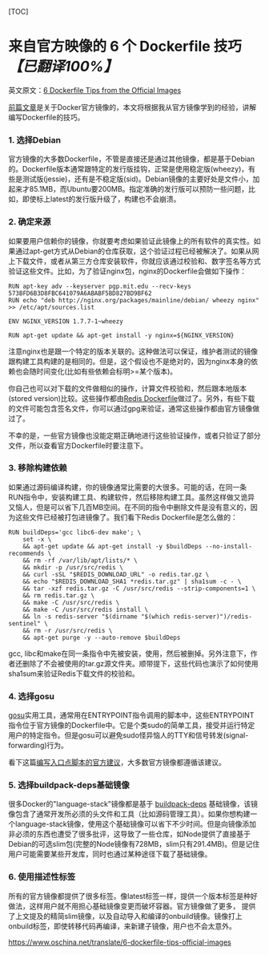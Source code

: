 [TOC]



# 来自官方映像的 6 个 Dockerfile 技巧 *【已翻译100%】*

英文原文：[6 Dockerfile Tips from the Official Images](http://container-solutions.com/2014/11/6-dockerfile-tips-official-images/)

 

[前篇文章](http://container-solutions.com/2014/10/docker-official-images-good-bad-ugly/)是关于Docker官方镜像的，本文将根据我从官方镜像学到的经验，讲解编写Dockerfile的技巧。

### 1. 选择Debian

官方镜像的大多数Dockerfile，不管是直接还是通过其他镜像，都是基于Debian的。Dockerfile版本通常跟特定的发行版挂钩，正常是使用稳定版(wheezy)，有些是测试版(jessie)，还有是不稳定版(sid)。Debian镜像的主要好处是文件小，加起来才85.1MB，而Ubuntu要200MB。指定准确的发行版可以预防一些问题，比如，即使标上latest的发行版升级了，构建也不会崩溃。

### 2. 确定来源

如果要用户信赖你的镜像，你就要考虑如果验证此镜像上的所有软件的真实性。如果通过apt-get方式从Debian的仓库获取，这个验证过程已经被解决了。如果从网上下载文件，或者从第三方仓库安装软件，你就应该通过校验和、数字签名等方式验证这些文件。比如，为了验证nginx包，nginx的Dockerfile会做如下操作：

```
RUN apt-key adv --keyserver pgp.mit.edu --recv-keys 573BFD6B3D8FBC641079A6ABABF5BD827BD9BF62
RUN echo "deb http://nginx.org/packages/mainline/debian/ wheezy nginx" >> /etc/apt/sources.list

ENV NGINX_VERSION 1.7.7-1~wheezy

RUN apt-get update && apt-get install -y nginx=${NGINX_VERSION}
```

注意nginx也是跟一个特定的版本关联的。这种做法可以保证，维护者测试的镜像跟构建工具构建的是相同的。但是，这个假设也不是绝对的，因为nginx本身的依赖也会随时间变化(比如有些依赖会标明>=某个版本)。

你自己也可以对下载的文件做相似的操作，计算文件校验和，然后跟本地版本(stored version)比较。这些操作都由[Redis Dockerfile](https://github.com/docker-library/redis/blob/master/2.8/Dockerfile)做过了。另外，有些下载的文件可能包含签名文件，你可以通过gpg来验证，通常这些操作都由官方镜像做过了。

不幸的是，一些官方镜像也没能定期正确地进行这些验证操作，或者只验证了部分文件，所以查看官方Dockerfile时要注意下。

 

### 3. 移除构建依赖

如果通过源码编译构建，你的镜像通常比需要的大很多。可能的话，在同一条RUN指令中，安装构建工具、构建软件，然后移除构建工具。虽然这样做又诡异又恼人，但是可以省下几百MB空间。在不同的指令中删除文件是没有意义的，因为这些文件已经被打包进镜像了。我们看下Redis Dockerfile是怎么做的：

```
RUN buildDeps='gcc libc6-dev make'; \
    set -x \
    && apt-get update && apt-get install -y $buildDeps --no-install-recommends \
    && rm -rf /var/lib/apt/lists/* \
    && mkdir -p /usr/src/redis \
    && curl -sSL "$REDIS_DOWNLOAD_URL" -o redis.tar.gz \
    && echo "$REDIS_DOWNLOAD_SHA1 *redis.tar.gz" | sha1sum -c - \
    && tar -xzf redis.tar.gz -C /usr/src/redis --strip-components=1 \
    && rm redis.tar.gz \
    && make -C /usr/src/redis \
    && make -C /usr/src/redis install \
    && ln -s redis-server "$(dirname "$(which redis-server)")/redis-sentinel" \
    && rm -r /usr/src/redis \
    && apt-get purge -y --auto-remove $buildDeps
```

gcc, libc和make在同一条指令中先被安装，使用，然后被删掉。另外注意下，作者还删除了不会被使用的tar.gz源文件夹。顺带提下，这些代码也演示了如何使用sha1sum来验证Redis下载文件的校验和。

### 4. 选择gosu

[gosu](https://github.com/tianon/gosu)实用工具，通常用在ENTRYPOINT指令调用的脚本中，这些ENTRYPOINT指令位于官方镜像的Dockerfile中。它是个类sudo的简单工具，接受并运行特定用户的特定指令。但是gosu可以避免sudo怪异恼人的TTY和信号转发(signal-forwarding)行为。

看下这篇[编写入口点脚本的官方建议](https://docs.docker.com/articles/dockerfile_best-practices/)，大多数官方镜像都遵循该建议。 

### 5. 选择buildpack-deps基础镜像

很多Docker的"language-stack"镜像都是基于 [buildpack-deps](https://registry.hub.docker.com/u/library/buildpack-deps/) 基础镜像，该镜像包含了通常开发所必须的头文件和工具（比如源码管理工具）。如果你想构建一个language-stack镜像，使用这个基础镜像可以省下不少时间。但是向镜像添加非必须的东西也遭受了很多批评，这导致了一些仓库，如Node提供了直接基于Debian的可选slim包(完整的Node镜像有728MB，slim只有291.4MB)。但是记住用户可能需要某些开发库，同时也通过某种途径下载了基础镜像。

 

### 6. 使用描述性标签

所有的官方镜像都提供了很多标签。像latest标签一样，提供一个版本标签是种好做法，这样用户就不用担心基础镜像变更而破坏容器。官方镜像做了更多， 提供了上文提及的精简slim镜像，以及自动导入和编译的onbuild镜像。镜像打上onbuild标签，即使转移代码再编译，来新建子镜像，用户也不会太意外。





https://www.oschina.net/translate/6-dockerfile-tips-official-images